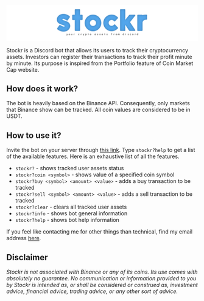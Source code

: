 ![Stockr logo](/docs/banner.png)

Stockr is a Discord bot that allows its users to track their cryptocurrency assets. Investors can register their transactions to track their profit minute by minute. Its purpose is inspired from the Portfolio feature of Coin Market Cap website.

## How does it work?
The bot is heavily based on the Binance API. Consequently, only markets that Binance show can be tracked. All coin values are considered to be in USDT.

## How to use it?
Invite the bot on your server through [this link](https://discord.com/). Type `stockr?help` to get a list of the available features. Here is an exhaustive list of all the features.

- `stockr?` - shows tracked user assets status
- `stockr?coin <symbol>` - shows value of a specified coin symbol
- `stockr?buy <symbol> <amount> <value>` - adds a buy transaction to be tracked
- `stockr?sell <symbol> <amount> <value>` - adds a sell transaction to be tracked
- `stockr?clear` - clears all tracked user assets
- `stockr?info` - shows bot general information
- `stockr?help` - shows bot help information

If you feel like contacting me for other things than technical, find my email address [here](mailto:hugo.bois@epita.fr?subject=[Stockr]%20From%20GitHub).

## Disclaimer
*Stockr is not associated with Binance or any of its coins. Its use comes with absolutely no guarantee. No communication or information provided to you by Stockr is intended as, or shall be considered or construed as, investment advice, financial advice, trading advice, or any other sort of advice.*
